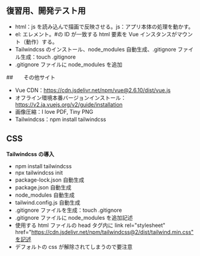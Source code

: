 ## 復習用、開発テスト用

- html：js を読み込んで描画で反映させる。js：アプリ本体の処理を動かす。
- el: エレメント。#の ID が一致する html 要素を Vue インスタンスがマウント（動作）する。
- Tailwindcss のインストール、node_modules 自動生成、.gitignore ファイル生成：touch .gitignore
- .gitignore ファイルに node_modules を追加

##　　その他サイト

- Vue CDN：https://cdn.jsdelivr.net/npm/vue@2.6.10/dist/vue.js
- オフライン環境本番バージョンインストール：https://v2.ja.vuejs.org/v2/guide/installation
- 画像圧縮：I love PDF, Tiny PNG
- Tailwindcss：npm install tailwindcss

## CSS

**Tailwindcss の導入**

- npm install tailwindcss
- npx tailwindcss init
- package-lock.json 自動生成
- package.json 自動生成
- node_modules 自動生成
- tailwind.config.js 自動生成
- .gitignore ファイルを生成：touch .gitignore
- .gitignore ファイルに node_modules を追加記述
- 使用する html ファイルの head タグ内に link rel="stylesheet" href="https://cdn.jsdelivr.net/npm/tailwindcss@2/dist/tailwind.min.css"を記述
- デフォルトの css が解除されてしまうので要注意
